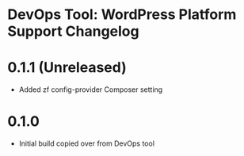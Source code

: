 DevOps Tool: WordPress Platform Support Changelog
==============================================

# 0.1.1 (Unreleased)
- Added zf config-provider Composer setting

# 0.1.0
- Initial build copied over from DevOps tool
